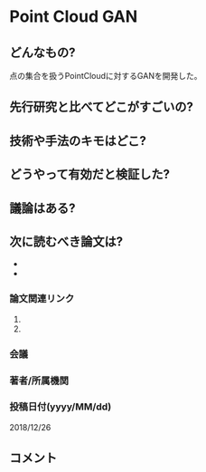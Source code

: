 # Point Cloud GAN

## どんなもの?
点の集合を扱うPointCloudに対するGANを開発した。

## 先行研究と比べてどこがすごいの?

## 技術や手法のキモはどこ?

## どうやって有効だと検証した?

## 議論はある?

## 次に読むべき論文は?
-
-

### 論文関連リンク
1.
2.

### 会議

### 著者/所属機関

### 投稿日付(yyyy/MM/dd)
2018/12/26

## コメント
